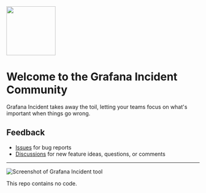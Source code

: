 <img width='128' src='https://user-images.githubusercontent.com/101659/189375238-c2ab168e-f698-4f0a-84f1-41fdfa27d92d.png' />

# Welcome to the Grafana Incident Community

Grafana Incident takes away the toil, letting your teams focus on what's important when things go wrong.

## Feedback

* [Issues](https://github.com/grafana/incident-app/issues) for bug reports
* [Discussions](https://github.com/grafana/incident-app/discussions) for new feature ideas, questions, or comments

---

![Screenshot of Grafana Incident tool](https://user-images.githubusercontent.com/101659/189375059-57bb4daa-687f-4ac7-8e12-16c070ea8f65.png)

This repo contains no code.
